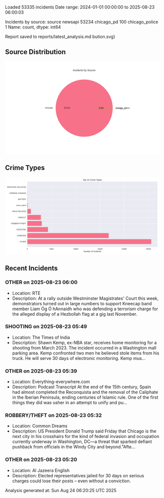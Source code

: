 
Loaded 53335 incidents
Date range: 2024-01-01 00:00:00 to 2025-08-23 06:00:03

Incidents by source:
source
newsapi           53234
chicago_pd          100
chicago_police        1
Name: count, dtype: int64

Report saved to reports/latest_analysis.md
bution.svg)

## Source Distribution
![Source Distribution](images/source_distribution.svg)

## Crime Types
![Crime Types](images/crime_types.svg)

## Recent Incidents

### OTHER on 2025-08-23 06:00
- Location: RTE
- Description: At a rally outside Westminster Magistrates' Court this week, demonstrators turned out in large numbers to support Kneecap band member Liam Óg Ó hAnnaidh who was defending a terrorism charge for the alleged display of a Hezbollah flag at a gig last November.


### SHOOTING on 2025-08-23 05:49
- Location: The Times of India
- Description: Shawn Kemp, ex-NBA star, receives home monitoring for a shooting from March 2023. The incident occurred in a Washington mall parking area. Kemp confronted two men he believed stole items from his truck. He will serve 30 days of electronic monitoring. Kemp mus…


### OTHER on 2025-08-23 05:39
- Location: Everything-everywhere.com
- Description: Podcast Transcript At the end of the 15th century, Spain had almost completed the Reconquista and the removal of the Caliphate in the Iberian Peninsula, ending centuries of Islamic rule. One of the first things they did was usher in an attempt to unify and pu…


### ROBBERY/THEFT on 2025-08-23 05:32
- Location: Common Dreams
- Description: US President Donald Trump said Friday that Chicago is the next city in his crosshairs for the kind of federal invasion and occupation currently underway in Washington, DC—a threat that sparked defiant pushback from officials in the Windy City and beyond."Afte…


### OTHER on 2025-08-23 05:20
- Location: Al Jazeera English
- Description: Elected representatives jailed for 30 days on serious charges could lose their posts – even without a conviction.

Analysis generated at: Sun Aug 24 06:20:25 UTC 2025
